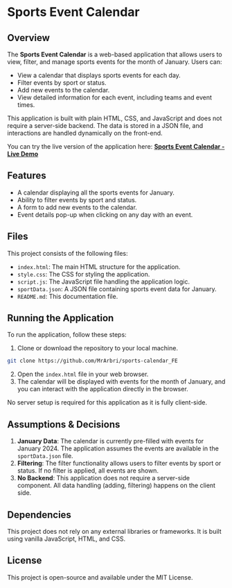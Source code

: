 # Sports Event Calendar

## Overview

The **Sports Event Calendar** is a web-based application that allows users to view, filter, and manage sports events for the month of January.
Users can:

- View a calendar that displays sports events for each day.
- Filter events by sport or status.
- Add new events to the calendar.
- View detailed information for each event, including teams and event times.

This application is built with plain HTML, CSS, and JavaScript and does not require a server-side backend. The data is stored in a JSON file, and interactions are handled dynamically on the front-end.

You can try the live version of the application here:
[**Sports Event Calendar - Live Demo**](https://mrarbri.github.io/sports-calendar_FE/)

## Features

- A calendar displaying all the sports events for January.
- Ability to filter events by sport and status.
- A form to add new events to the calendar.
- Event details pop-up when clicking on any day with an event.

## Files

This project consists of the following files:

- `index.html`: The main HTML structure for the application.
- `style.css`: The CSS for styling the application.
- `script.js`: The JavaScript file handling the application logic.
- `sportData.json`: A JSON file containing sports event data for January.
- `README.md`: This documentation file.

## Running the Application

To run the application, follow these steps:

1. Clone or download the repository to your local machine.

```bash
git clone https://github.com/MrArbri/sports-calendar_FE
```

2. Open the `index.html` file in your web browser.
3. The calendar will be displayed with events for the month of January, and you can interact with the application directly in the browser.

No server setup is required for this application as it is fully client-side.

## Assumptions & Decisions

1. **January Data**: The calendar is currently pre-filled with events for January 2024. The application assumes the events are available in the `sportData.json` file.
2. **Filtering**: The filter functionality allows users to filter events by sport or status. If no filter is applied, all events are shown.
3. **No Backend**: This application does not require a server-side component. All data handling (adding, filtering) happens on the client side.

## Dependencies

This project does not rely on any external libraries or frameworks. It is built using vanilla JavaScript, HTML, and CSS.

## License

This project is open-source and available under the MIT License.
